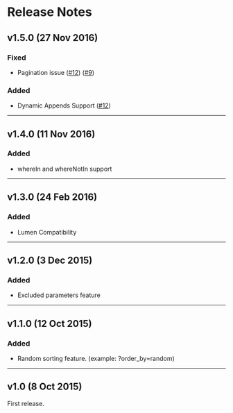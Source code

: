 # Release Notes

## v1.5.0 (27 Nov 2016)

### Fixed
- Pagination issue 
([#12](https://github.com/selahattinunlu/laravel-api-query-builder/issues/12))
([#9](https://github.com/selahattinunlu/laravel-api-query-builder/issues/9))

### Added
- Dynamic Appends Support
([#12](https://github.com/selahattinunlu/laravel-api-query-builder/issues/12))

---

## v1.4.0 (11 Nov 2016)

### Added
- whereIn and whereNotIn support

---

## v1.3.0 (24 Feb 2016)

### Added
- Lumen Compatibility

---

## v1.2.0 (3 Dec 2015)

### Added
- Excluded parameters feature

---

## v1.1.0 (12 Oct 2015)

### Added
- Random sorting feature. (example: ?order_by=random)

---

## v1.0 (8 Oct 2015)

First release.
